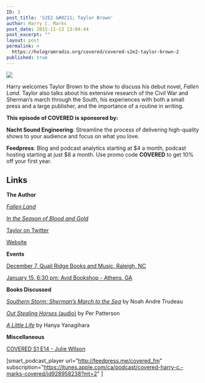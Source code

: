 ```yaml
---
ID: 3
post_title: 'S2E2 &#8211; Taylor Brown'
author: Harry C. Marks
post_date: 2015-11-13 13:04:44
post_excerpt: ""
layout: post
permalink: >
  https://hologramradio.org/covered/covered-s2e2-taylor-brown-2
published: true
---
```

![](http://static1.squarespace.com/static/561661aee4b089e8995064dc/5616b298e4b0680cb8690634/5644e6e4e4b0f96c5c53375b/1447356132782/25632620.jpg)

Harry welcomes Taylor Brown to the show to discuss his debut novel, _Fallen Land_. Taylor also talks about his extensive research of the Civil War and Sherman’s march through the South, his experiences with both a small press and a large publisher, and the importance of a routine in writing.

**This episode of COVERED is sponsored by:**

**Nacht Sound Engineering**: Streamline the process of delivering high-quality shows to your audience and focus on what you love.

**Feedpress**: Blog and podcast analytics starting at $4 a month, podcast hosting starting at just $8 a month. Use promo code **COVERED** to get 10% off your first year.

## Links

**The Author**

_[Fallen Land](http://amzn.to/1MpQw6P)_

_[In the Season of Blood and Gold](http://www.press53.com/bioTaylorBrown.html)_

[Taylor on Twitter](http://twitter.com/taybrown)

[Website](http://taylorbrownfiction.com)

**Events**

[December 7, Quail Ridge Books and Music, Raleigh, NC](http://www.quailridgebooks.com/event/press-53-presenting-editor-authors)

[January 15, 6:30 pm: Avid Bookshop - Athens, GA](http://www.avidbookshop.com/event/2016-01)

**Books Discussed**

_[Southern Storm: Sherman’s March to the Sea](http://amzn.to/20HTm0H)_ by Noah Andre Trudeau

[_Out Stealing Horses_ (audio)](http://www.audible.com/pd/Fiction/Out-Stealing-Horses-Audiobook/B002V0PRK0/ref=a_search_c4_1_1_srTtl?qid=1447343700&sr=1-1) by Per Patterson

_[A Little Life](http://amzn.to/1SmHZVP)_ by Hanya Yanagihara

**Miscellaneous**

[COVERED S1 E14 - Julie WIlson](http://coveredpodcast.com/episodes/2015/10/9/s1e14-julie-wilson)

[smart_podcast_player url="http://feedpress.me/covered_fm" subscription="https://itunes.apple.com/ca/podcast/covered-harry-c.-marks-covered/id928958238?mt=2" ]